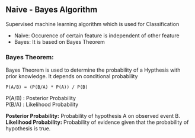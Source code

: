 ## Naive - Bayes Algorithm

Supervised machine learning algorithm which is used for Classification

- Naive: Occurence of certain feature is independent of other feature
- Bayes: It is based on Bayes Theorem

### Bayes Theorem:

Bayes Theorem is used to determine the probability of a Hypthesis with prior knowledge. It depends on conditional probability

```
P(A/B) = (P(B/A) * P(A)) / P(B)
```

P(A/B) : Posterior Probability  
P(B/A) : Likelihood Probability

**Posterior Probability:** Probability of hypothesis A on observed event B.  
**Likelihood Probability:** Probability of evidence given that the probability of hypothesis is true.
